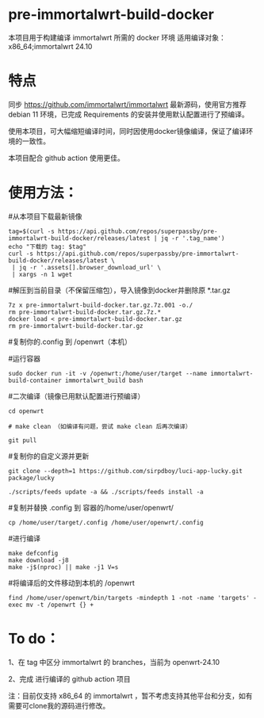 # pre-immortalwrt-build-docker

本项目用于构建编译 immortalwrt 所需的 docker 环境
适用编译对象：x86_64;immortalwrt 24.10

# 特点
同步 https://github.com/immortalwrt/immortalwrt 最新源码，使用官方推荐 debian 11 环境，已完成 Requirements 的安装并使用默认配置进行了预编译。

使用本项目，可大幅缩短编译时间，同时因使用docker镜像编译，保证了编译环境的一致性。

本项目配合 github action 使用更佳。

# 使用方法：

#从本项目下载最新镜像

 ````
tag=$(curl -s https://api.github.com/repos/superpassby/pre-immortalwrt-build-docker/releases/latest | jq -r '.tag_name')
echo "下载的 tag: $tag"
curl -s https://api.github.com/repos/superpassby/pre-immortalwrt-build-docker/releases/latest \
  | jq -r '.assets[].browser_download_url' \
  | xargs -n 1 wget
 ````



#解压到当前目录（不保留压缩包），导入镜像到docker并删除原 *.tar.gz
 ````
7z x pre-immortalwrt-build-docker.tar.gz.7z.001 -o./
rm pre-immortalwrt-build-docker.tar.gz.7z.*
docker load < pre-immortalwrt-build-docker.tar.gz
rm pre-immortalwrt-build-docker.tar.gz
 ````
#复制你的.config 到 /openwrt（本机）

#运行容器
 ````
sudo docker run -it -v /openwrt:/home/user/target --name immortalwrt-build-container immortalwrt_build bash
 ````
#二次编译（镜像已用默认配置进行预编译）
 ````
cd openwrt

# make clean （如编译有问题，尝试 make clean 后再次编译）

git pull
 ````
#复制你的自定义源并更新
 ````
git clone --depth=1 https://github.com/sirpdboy/luci-app-lucky.git package/lucky

./scripts/feeds update -a && ./scripts/feeds install -a
 ````
#复制并替换 .config 到 容器的/home/user/openwrt/
 ````
cp /home/user/target/.config /home/user/openwrt/.config
 ````
#进行编译
 ````
make defconfig
make download -j8
make -j$(nproc) || make -j1 V=s
 ````
#将编译后的文件移动到本机的 /openwrt
 ````
find /home/user/openwrt/bin/targets -mindepth 1 -not -name 'targets' -exec mv -t /openwrt {} +
 ````


# To do：

1、在 tag 中区分 immortalwrt 的 branches，当前为 openwrt-24.10

2、完成 进行编译的 github action 项目

注：目前仅支持 x86_64 的 immortalwrt ，暂不考虑支持其他平台和分支，如有需要可clone我的源码进行修改。
